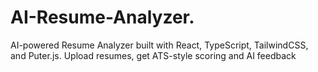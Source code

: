 # AI-Resume-Analyzer.
AI-powered Resume Analyzer built with React, TypeScript, TailwindCSS, and Puter.js. Upload resumes, get ATS-style scoring and AI feedback
